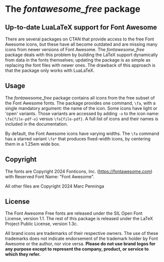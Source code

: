 # The _fontawesome_free_ package

## Up-to-date LuaLaTeX support for Font Awesome

There are several packages on CTAN that provide access to the free Font Awesome icons, but these have all become outdated and are missing many icons from newer versions of Font Awesome. The _fontawesome_free_ package deals with this problem by building the LaTeX support dynamically from data in the fonts themselves; updating the package is as simple as replacing the font files with newer ones. The drawback of this approach is that the package only works with LuaLaTeX.

## Usage

The _fontawesome_free_ package contains all icons from the free subset of the Font Awesome fonts. The package provides one command, `\fa`, with a single mandatory argument: the name of the icon. Some icons have light or 'open' variants. Those variants are accessed by adding `-o` to the icon name: `\fa{file-pdf-o}` versus `\fa{file-pdf}`. A full list of icons and their names is included in the documentation.

By default, the Font Awesome icons have varying widths. The `\fa` command has a starred variant `\fa*` that produces fixed-width icons, by centering them in a 1.25em wide box.

## Copyright

The fonts are Copyright 2024 Fonticons, Inc. (https://fontawesome.com) with Reserved Font Name: "Font Awesome".

All other files are Copyright 2024 Marc Penninga

## License

The Font Awesome Free fonts are released under the SIL Open Font License, version 1.1.
The rest of this package is released under the LaTeX Project Public License, version 1.3c.

All brand icons are trademarks of their respective owners.
The use of these trademarks does not indicate endorsement of the trademark holder by Font Awesome or the author, nor vice versa.
**Please do not use brand logos for any purpose except to represent the company, product, or service to which they refer.**
